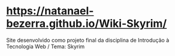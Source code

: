 # https://natanael-bezerra.github.io/Wiki-Skyrim/
Site desenvolvido como projeto final da disciplina de Introdução à Tecnologia Web / Tema: Skyrim

